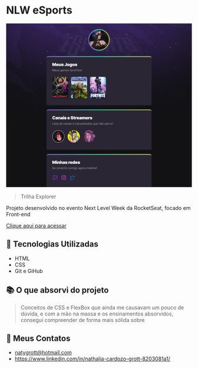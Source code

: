 # NLW eSports 

![preview](./.github/preview.png)

> Trilha Explorer 

Projeto desenvolvido no evento Next Level Week da RocketSeat, focado em Front-end

[Clique aqui para acessar](https://nanatzz.github.io/Projeto-nlw)

## 👾 Tecnologias Utilizadas

- HTML
- CSS
- Git e GiHub

## 📚 O que absorvi do projeto

> Conceitos de CSS e FlexBox que ainda me causavam um pouco de dúvida, e com a mão na massa e os ensinamentos absorvidos, consegui compreender de forma mais sólida sobre

## 💜 Meus Contatos

- natygrott@hotmail.com
- https://www.linkedin.com/in/nathalia-cardozo-grott-8203081a1/